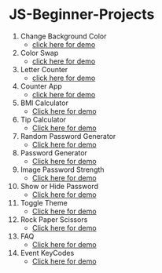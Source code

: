 # JS-Beginner-Projects
1. Change Background Color
   - [click here for demo](https://codepen.io/veerendranath0312/full/eYBrrJY) 
2. Color Swap
   - [click here for demo](https://codepen.io/veerendranath0312/full/poNKgVz) 
3. Letter Counter
   - [click here for demo](https://codepen.io/veerendranath0312/full/vYyrLzR)
4. Counter App
   - [click here for demo](https://codepen.io/veerendranath0312/full/wvoXGNG)
5. BMI Calculator
   - [Click here for demo](https://codepen.io/veerendranath0312/full/JjbZLZg)
6. Tip Calculator
   - [Click here for demo](https://codepen.io/veerendranath0312/full/LYbMYbj)
7. Random Password Generator
   - [Click here for demo](https://codepen.io/veerendranath0312/full/oNYJNyq)
8. Password Generator
   - [Click here for demo](https://codepen.io/veerendranath0312/full/rNWPNYx)
9. Image Password Strength
   - [Click here for demo](https://codepen.io/veerendranath0312/full/vYybZNm)
10. Show or Hide Password
       - [Click here for demo](https://codepen.io/veerendranath0312/full/RwKPVyG)
11. Toggle Theme
       - [Click here for demo](https://codepen.io/veerendranath0312/full/yLgNozg)
12. Rock Paper Scissors
       - [Click here for demo](https://codepen.io/veerendranath0312/pen/wvJWrLP)
13. FAQ
       - [Click here for demo](https://codepen.io/veerendranath0312/pen/mdWEBNR)
14. Event KeyCodes
       - [Click here for demo](https://codepen.io/veerendranath0312/full/MWpjeeZ)
